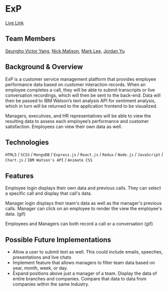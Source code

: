 # ExP

[Live Link](http://experience-premier.herokuapp.com/#/)

## Team Members
[Seungho Victor Yang](https://github.com/yang968), [Nick Matison](https://github.com/nmatison), [Mark Lee](https://github.com/marklee9), [Jordan Yu](https://github.com/JordanYu4)


## Background & Overview

ExP is a customer service management platform that provides employee performance data based on customer interaction records. When an employee completes a call, they will be able to submit transcripts or live conversation recordings, which will then be sent to the back-end. Data will then be passed to IBM Watson’s text analysis API for sentiment analysis, which in turn will be returned to the application frontend to be visualized. 

Managers, executives, and HR representatives will be able to view the resulting data to assess each employee’s performance and customer satisfaction. Employees can view their own data as well.

## Technologies

`HTML5` / `SCSS` / `MongoDB` / `Express.js` / `React.js` / `Redux` / `Node.js` / `JavaScript` / `Chart.js` / 
`IBM Watson's API` / `Animate CSS`

## Features
Employee login displays their own data and previous calls. They can select a specific call and display that call's data.


Manager login displays their team's data as well as the manager's previous calls. Manager can click on an employee to render the view the employee's data.
(gif)

Employees and Managers can both record a call or a conversation
(gif)


## Possible Future Implementations
+ Allow a user to submit text as well. This could include emails, speeches, presentations and live chats
+ Implement feature that allows managers to filter team data based on year, month, week, or day.
+ Expand positions above just a manager of a team. Display the data of entire branches and companies. Compare that data to data from companies within the same Industry.
